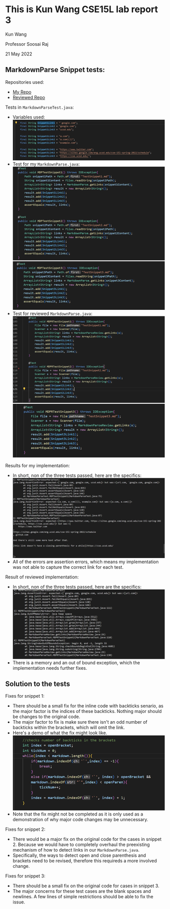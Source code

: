 # This is Kun Wang CSE15L lab report 3

Kun Wang

Professor Soosai Raj

21 May 2022

## MarkdownParse Snippet tests:

Repositories used:
- [My Repo](https://github.com/KunWang0129/markdown-parser)
- [Reviewed Repo](https://github.com/yuxinguo13/markdown-parser.git)

Tests in `MarkdownParseTest.java`:
- Variables used:
![Variables](/lab4content/SnippetLinks.png)
- Test for my `MarkdownParse.java`:
![MyTest1](/lab4content/MDPTestPt1.png)
![MyTest2](/lab4content/MDPTestPt2.png)
- Test for reviewed `MarkdownParse.java`:
![ReviewTest1](/lab4content/ReviewTestPt1.png)
![ReviewTest2](/lab4content/ReviewTestPt2.png)

Results for my implementation:
- In short, non of the three tests passed, here are the specifics:
![MyResult](/lab4content/MyTestResult.png)
- All of the errors are assertion errors, which means my implementation was not able to capture the correct link for each test.

Result of reviewed implementation:
- In short, non of the three tests passed, here are the specifics:
![ReviewResult](/lab4content/ReviewTestResult.png)
- There is a memory and an out of bound exception, which the implementation needs further fixes.

## Solution to the tests

Fixes for snippet 1:
- There should be a small fix for the inline code with backticks senario, as the major factor is the indices of these backticks. Nothing major should be changes to the original code.
- The major factor to fix is make sure there isn't an odd number of backticks within the brackets, which will omit the link.
- Here's a demo of what the fix might look like.
![snippet1fix](/lab4content/Snippet1Fix.png)
- Note that the fix might not be completed as it is only used as a demonstration of why major code changes may be unnecessary.

Fixes for snippet 2:
- There would be a major fix on the original code for the cases in snippet 2. Because we would have to completely overhaul the preexisting mechanism of how to detect links in our `MarkdownParse.java`.
- Specifically, the ways to detect open and close parenthesis and brackets need to be revised, therefore this requireds a more involved change.

Fixes for snippet 3:
- There should be a small fix on the original code for cases in snippet 3. 
- The major concerns for these test cases are the blank spaces and newlines. A few lines of simple restrictions should be able to fix the issue.

